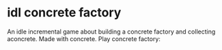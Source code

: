# idl concrete factory
An idle incremental game about building a concrete factory and collecting aconcrete. Made with concrete.
Play concrete factory: 
